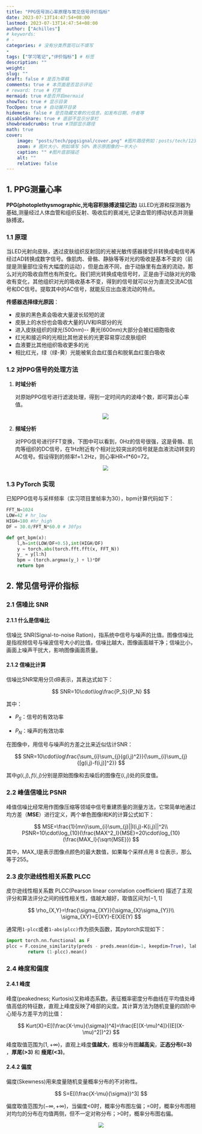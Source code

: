 ```yaml
---
title: "PPG信号测心率原理与常见信号评价指标"
date: 2023-07-13T14:47:54+08:00
lastmod: 2023-07-13T14:47:54+08:00
author: ["Achilles"]
# keywords: 
# - 
categories: # 没有分类界面可以不填写
- 
tags: ["学习笔记","评价指标"] # 标签
description: ""
weight:
slug: ""
draft: false # 是否为草稿
comments: true # 本页面是否显示评论
# reward: true # 打赏
mermaid: true #是否开启mermaid
showToc: true # 显示目录
TocOpen: true # 自动展开目录
hidemeta: false # 是否隐藏文章的元信息，如发布日期、作者等
disableShare: true # 底部不显示分享栏
showbreadcrumbs: true #顶部显示路径
math: true
cover:
    image: "posts/tech/ppgsignal/cover.png" #图片路径例如：posts/tech/123/123.png
    zoom: # 图片大小，例如填写 50% 表示原图像的一半大小
    caption: "" #图片底部描述
    alt: ""
    relative: false
---
```


## 1. PPG测量心率

**PPG(photoplethysmographic,光电容积脉搏波描记法)** 以LED光源和探测器为基础,测量经过人体血管和组织反射、吸收后的衰减光,记录血管的搏动状态并测量脉搏波。

### 1.1 原理

当LED光射向皮肤，透过皮肤组织反射回的光被光敏传感器接受并转换成电信号再经过AD转换成数字信号。像肌肉、骨骼、静脉等等对光的吸收是基本不变的（前提是测量部位没有大幅度的运动），但是血液不同，由于动脉里有血液的流动，那么对光的吸收自然也有所变化。我们把光转换成电信号时，正是由于动脉对光的吸收有变化，其他组织对光的吸收基本不变，得到的信号就可以分为直流交流AC信号和DC信号。提取其中的AC信号，就能反应出血液流动的特点。

**传感器选择绿光原因**：

- 皮肤的黑色素会吸收大量波长较短的波
- 皮肤上的水份也会吸收大量的UV和IR部分的光
- 进入皮肤组织的绿光(500nm)-- 黄光(600nm)大部分会被红细胞吸收
- 红光和接近IR的光相比其他波长的光更容易穿过皮肤组织
- 血液要比其他组织吸收更多的光
- 相比红光，绿（绿-黄）光能被氧合血红蛋白和脱氧血红蛋白吸收

### 1.2 对PPG信号的处理方法

1. **时域分析**

   对原始PPG信号进行滤波处理，得到一定时间内的波峰个数，即可算出心率值。

   <div align=center><img src="time.jpg""/></div>

2. **频域分析**

   对PPG信号进行FFT变换，下图中可以看到，0Hz的信号很强，这是骨骼、肌肉等组织的DC信号，在1Hz附近有个相对比较突出的信号就是血液流动转变的AC信号。假设得到的频率f=1.2Hz，则心率HR=f*60=72。

   <div align=center><img src="fft.jpg" style="zoom:90%"/></div>

### 1.3 PyTorch 实现

已知PPG信号与采样频率（实习项目里帧率为30），bpm计算代码如下：

```python
FFT_N=1024
LOW=42 # hr_low
HIGH=180 #hr_high
DF = 30.0/FFT_N*60.0 # 30fps

def get_bpm(x):
    l,h=int(LOW/DF+0.5),int(HIGH/DF)
    y = torch.abs(torch.fft.fft(x, FFT_N))
    y_ = y[l:h]
    bpm = (torch.argmax(y_) + l)*DF
    return bpm
```

## 2. 常见信号评价指标

### 2.1 信噪比 SNR

#### 2.1.1 什么是信噪比

信噪比 SNR(Signal-to-noise Ration)，指系统中信号与噪声的比值。图像信噪比是指视频信号与噪波信号大小的比值，信噪比越大，图像画面越干净；信噪比小，画面上噪声干扰大，影响图像画面质量。

#### 2.1.2 信噪比计算

信噪比SNR常用分贝dB表示，其表达式如下：

$$
SNR=10\cdot\log\frac{P_S}{P_N}
$$

其中：

* $P_S$：信号的有效功率

* $P_N$：噪声的有效功率

在图像中，用信号与噪声的方差之比来近似估计SNR：

$$
SNR=10\cdot\log\frac{\sum_{i}\sum_{j}{g(i,j)^2}}{\sum_{i}\sum_{j}{[g(i,j)-f(i,j)]^2}}
$$

其中$g(i,j),f(i,j)$分别是原始图像和去噪后的图像在$(i,j)$处的灰度值。

### 2.2 峰值信噪比 PSNR

峰值信噪比经常用作图像压缩等领域中信号重建质量的测量方法，它常简单地通过均方差（**MSE**）进行定义，两个单色图像I和K的计算公式如下：

$$
MSE=\frac{1}{mn}\sum_{i}\sum_{j}||I(i,j)-K(i,j)||^2\\
PSNR=10\cdot\log_{10}(\frac{MAX^2_I}{MSE}=20\cdot\log_{10}(\frac{MAX_I}{\sqrt{MSE}})
$$

其中，MAX_I是表示图像点颜色的最大数值，如果每个采样点用 8 位表示，那么等于255。

### 2.3 皮尔逊线性相关系数 PLCC

皮尔逊线性相关系数 PLCC(Pearson linear correlation coefficient) 描述了主观评分和算法评分之间的线性相关性，值越大越好，取值区间为$[-1,1]$

$$
\rho_{X,Y}=\frac{\sigma_{XY}}{\sigma_{X}\sigma_{Y}}\\
\sigma_{XY}=E(XY)-E(X)E(Y)
$$

通常用`1-plcc`或者`1-abs(plcc)`作为损失函数，其pytorch实现如下：

```python
import torch.nn.functional as F
plcc = F.cosine_similarity(preds - preds.mean(dim=1, keepdim=True), labels - labels.mean(dim=1, keepdim=True))
        return (1-plcc).mean()
```

### 2.4 峰度和偏度

#### 2.4.1 峰度

峰度(peakedness; Kurtosis)又称峰态系数。表征概率密度分布曲线在平均值处峰值高低的特征数，直观上峰度反映了峰部的尖度。其计算方法为随机变量的四阶中心矩与方差平方的比值：

$$
Kurt(X)=E[(\frac{X-\mu}{\sigma})^4]=\frac{E[(X-\mu)^4]}{(E[(X-\mu)^2])^2}
$$

峰度取值范围为$[1,+\infty)$，直观上峰度**值越大**，概率分布图**越高尖**，**正态分布(=3)** ，**厚尾(>3)** 和 **瘦尾(<3)**。

#### 2.4.2 偏度

偏度(Skewness)用来度量随机变量概率分布的不对称性。

$$
S=E[(\frac{X-\mu}{\sigma})^3]
$$

偏度取值范围为$(-\infty,+\infty)$，当偏度<0时，概率分布图左偏；=0时，概率分布图相对均匀的分布在均值两侧，但不一定对称分布；>0时，概率分布图右偏。

<div align=center><img src="skewness.png" style="zoom:90%"/></div>
